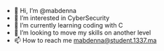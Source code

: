 - 👋 Hi, I’m @mabdenna
- 👀 I’m interested in CyberSecurity
- 🌱 I’m currently learning coding with C
- 💞️ I’m looking to move my skills on another level
- 📫 How to reach me mabdenna@student.1337.ma

<!---
mabdenna/mabdenna is a ✨ special ✨ repository because its `README.md` (this file) appears on your GitHub profile.
You can click the Preview link to take a look at your changes.
--->
